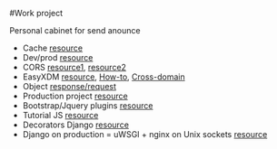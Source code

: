 #Work project

Personal cabinet for send anounce

* Cache [resource](https://djbook.ru/rel1.5/topics/cache.html)
* Dev/prod [resource](https://karimov.info/blog/django/django-dev-prod-settings)
* CORS [resource1](https://learn.javascript.ru/xhr-crossdomain), [resource2](https://stackoverflow.com/questions/6114436/access-control-allow-origin-error-sending-a-jquery-post-to-google-apis)
* EasyXDM [resource](https://github.com/oyvindkinsey/easyXDM#readme), [How-to](https://easyxdm.net/wp/), [Cross-domain](https://habr.com/post/120336/)
* Object [response/request](https://djbook.ru/rel1.9/ref/request-response.html)
* Production project [resource](https://pythoness.pp.ua/catalog/article/razvorachivanie-django-proekta-na-ubuntu-16/)
* Bootstrap/Jquery plugins [resource](http://bootstrap-ru.com/203/javascript.php)
* Tutorial JS [resource](learn.javascript.ru)
* Decorators Django [resource](https://djbook.ru/examples/30/)
* Django on production = uWSGI + nginx on Unix sockets [resource](https://habr.com/post/226419/)